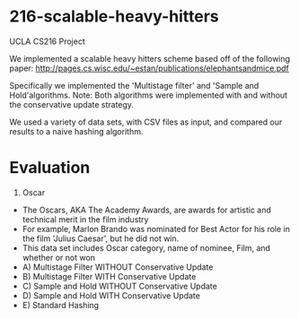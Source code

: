 # 216-scalable-heavy-hitters
UCLA CS216 Project

We implemented a scalable heavy hitters scheme based off of the following paper:
http://pages.cs.wisc.edu/~estan/publications/elephantsandmice.pdf

Specifically we implemented the 'Multistage filter' and 'Sample and Hold'algorithms.
  Note: Both algorithms were implemented with and without the conservative update strategy.

We used a variety of data sets, with CSV files as input, and compared our results to a naive hashing algorithm.

# Evaluation

1) Oscar
  - The Oscars, AKA The Academy Awards, are awards for artistic and technical merit in the film industry
  - For example, Marlon Brando was nominated for Best Actor for his role in the film 'Julius Caesar', but he did not win.
  - This data set includes Oscar category, name of nominee, Film, and whether or not won
  - A) Multistage Filter WITHOUT Conservative Update
  - B) Multistage Filter WITH Conservative Update
  - C) Sample and Hold WITHOUT Conservative Update
  - D) Sample and Hold WITH Conservative Update
  - E) Standard Hashing
